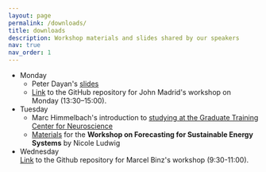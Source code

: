 ```yaml
---
layout: page
permalink: /downloads/
title: downloads
description: Workshop materials and slides shared by our speakers
nav: true
nav_order: 1
---
```


* Monday  
    - Peter Dayan's [slides](/assets/pdf/dayan_risk.pdf)  
    - [Link](https://github.com/JohnMadrid/IICCSSS-workshop) to the GitHub repository for John Madrid's workshop on Monday (13:30–15:00).   
* Tuesday   
    - Marc Himmelbach's introduction to [studying at the Graduate Training Center for Neuroscience](/assets/pdf/Marc_Himmelbach_Studying_at_the_GTC_IICCSSS_2023.pdf)
    - [Materials](https://colab.research.google.com/drive/1mFE-UijB18O72RqQgjarryb7accvbRtJ?usp=sharing) for the **Workshop on Forecasting for Sustainable Energy Systems** by Nicole Ludwig
* Wednesday   
[Link](https://github.com/marcelbinz/GPTs-and-how-to-prompt-them/tree/main) to the Github repository for Marcel Binz's workshop (9:30-11:00).
